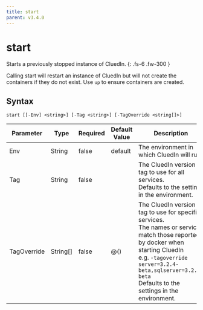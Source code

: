 ```yaml
---
title: start
parent: v3.4.0
---
```


# start

Starts a previously stopped instance of CluedIn.
{: .fs-6 .fw-300 }

Calling start will restart an instance of CluedIn
but will not create the containers if they do not exist.
Use `up` to ensure containers are created.

## Syntax

```
start [[-Env] <string>] [-Tag <string>] [-TagOverride <string[]>] 
```

| Parameter | Type | Required | Default Value | Description |
| --------- | ---- | -------- | ------------- | ----------- |
| Env | String | false | default | The environment in which CluedIn will run. 
| Tag | String | false |  | The CluedIn version tag to use for all services.<br />Defaults to the setting in the environment. 
| TagOverride | String[] | false | @() | The CluedIn version tag to use for specific services.<br />The names or services match those reported by docker when starting CluedIn<br />e.g. `-tagoverride server=3.2.4-beta,sqlserver=3.2.4-beta`<br />Defaults to the settings in the environment. 


